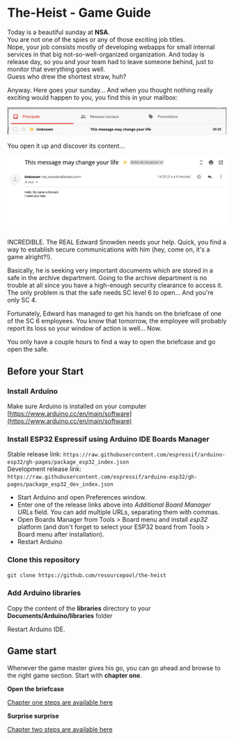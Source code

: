 # The-Heist - Game Guide

Today is a beautiful sunday at **NSA**.  
You are not one of the spies or any of those exciting job titles.  
Nope, your job consists mostly of developing webapps for small internal services in that big not-so-well-organized organization.
And today is release day, so you and your team had to leave someone behind, just to monitor that everything goes well.  
Guess who drew the shortest straw, huh?  

Anyway. Here goes your sunday... And when you thought nothing really exciting would happen to you, you find this in your mailbox:

![Email Header](assets/mail1.png)

You open it up and discover its content...

![Email Content](assets/mail2.png)

INCREDIBLE. The REAL Edward Snowden needs your help. Quick, you find a way to establish secure communications with him (hey, come on, it's a game alright?!).

Basically, he is seeking very important documents which are stored in a safe in the archive department. Going to the archive department is no trouble at all since you have a high-enough security clearance to access it. The only problem is that the safe needs SC level 6 to open... And you're only SC 4.

Fortunately, Edward has managed to get his hands on the briefcase of one of the SC 6 employees. You know that tomorrow, the employee will probably report its loss so your window of action is well... Now.

You only have a couple hours to find a way to open the briefcase and go open the safe.

## Before your Start

### Install Arduino
Make sure Arduino is installed on your computer [https://www.arduino.cc/en/main/software](https://www.arduino.cc/en/main/software)

### Install ESP32 Espressif using Arduino IDE Boards Manager

Stable release link: `https://raw.githubusercontent.com/espressif/arduino-esp32/gh-pages/package_esp32_index.json`  
Development release link: `https://raw.githubusercontent.com/espressif/arduino-esp32/gh-pages/package_esp32_dev_index.json`  


- Start Arduino and open Preferences window.
- Enter one of the release links above into *Additional Board Manager URLs* field. You can add multiple URLs, separating them with commas.
- Open Boards Manager from Tools > Board menu and install *esp32* platform (and don't forget to select your ESP32 board from Tools > Board menu after installation).
- Restart Arduino

### Clone this repository
`git clone https://github.com/resourcepool/the-heist`

### Add Arduino libraries

Copy the content of the **libraries** directory to your **Documents/Arduino/libraries** folder

Restart Arduino IDE.

## Game start

Whenever the game master gives his go, you can go ahead and browse to the right game section. Start with **chapter one**.

**Open the briefcase**

[Chapter one steps are available here](ch1-open-briefcase.md)

**Surprise surprise**

[Chapter two steps are available here](ch2-surprise-surprise.md)
